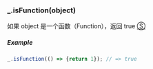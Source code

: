 ### _.isFunction(object)

如果 object 是一个函数（Function），返回 true [&#x24C8;](https://github.com/MuYunyun/diana/blob/master/src/common/lang/isType.ts "View in source")

##### Example
```js
_.isFunction(() => {return 1}); // => true
```